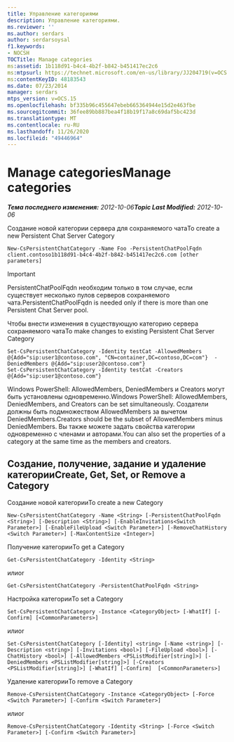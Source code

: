 ```yaml
---
title: Управление категориями
description: Управление категориями.
ms.reviewer: ''
ms.author: serdars
author: serdarsoysal
f1.keywords:
- NOCSH
TOCTitle: Manage categories
ms:assetid: 1b118d91-b4c4-4b2f-b842-b451417ec2c6
ms:mtpsurl: https://technet.microsoft.com/en-us/library/JJ204719(v=OCS.15)
ms:contentKeyID: 48183543
ms.date: 07/23/2014
manager: serdars
mtps_version: v=OCS.15
ms.openlocfilehash: bf335b96c455647ebeb665364944e15d2e463fbe
ms.sourcegitcommit: 36fee89bb887bea4f18b19f17a8c69daf5bc423d
ms.translationtype: MT
ms.contentlocale: ru-RU
ms.lasthandoff: 11/26/2020
ms.locfileid: "49446964"
---
```

# <a name="manage-categories"></a><span data-ttu-id="7549f-103">Manage categories</span><span class="sxs-lookup"><span data-stu-id="7549f-103">Manage categories</span></span>

<div data-xmlns="http://www.w3.org/1999/xhtml">

<div class="topic" data-xmlns="http://www.w3.org/1999/xhtml" data-msxsl="urn:schemas-microsoft-com:xslt" data-cs="https://msdn.microsoft.com/">

<div data-asp="https://msdn2.microsoft.com/asp">



</div>

<div id="mainSection">

<div id="mainBody"><span data-ttu-id="7549f-104">

<span> </span></span><span class="sxs-lookup"><span data-stu-id="7549f-104">

<span> </span></span></span>

<span data-ttu-id="7549f-105">_**Тема последнего изменения:** 2012-10-06_</span><span class="sxs-lookup"><span data-stu-id="7549f-105">_**Topic Last Modified:** 2012-10-06_</span></span>

<span data-ttu-id="7549f-106">Создание новой категории сервера для сохраняемого чата</span><span class="sxs-lookup"><span data-stu-id="7549f-106">To create a new Persistent Chat Server Category</span></span>

    New-CsPersistentChatCategory -Name Foo -PersistentChatPoolFqdn client.contoso1b118d91-b4c4-4b2f-b842-b451417ec2c6.com [other parameters]

<div>


> [!IMPORTANT]  
> <span data-ttu-id="7549f-107">PersistentChatPoolFqdn необходим только в том случае, если существует несколько пулов серверов сохраняемого чата.</span><span class="sxs-lookup"><span data-stu-id="7549f-107">PersistentChatPoolFqdn is needed only if there is more than one Persistent Chat Server pool.</span></span>



</div>

<span data-ttu-id="7549f-108">Чтобы внести изменения в существующую категорию сервера сохраняемого чата</span><span class="sxs-lookup"><span data-stu-id="7549f-108">To make changes to existing Persistent Chat Server Category</span></span>

    Set-CsPersistentChatCategory -Identity testCat -AllowedMembers @{Add="sip:user1@contoso.com", "CN=container,DC=contoso,DC=com"}  -DeniedMembers @{Add="sip:user2@contoso.com"}
    Set-CsPersistentChatCategory -Identity testCat -Creators @{Add="sip:user1@contoso.com"}

<span data-ttu-id="7549f-109">Windows PowerShell: AllowedMembers, DeniedMembers и Creators могут быть установлены одновременно.</span><span class="sxs-lookup"><span data-stu-id="7549f-109">Windows PowerShell: AllowedMembers, DeniedMembers, and Creators can be set simultaneously.</span></span> <span data-ttu-id="7549f-110">Создатели должны быть подмножеством AllowedMembers за вычетом DeniedMembers.</span><span class="sxs-lookup"><span data-stu-id="7549f-110">Creators should be the subset of AllowedMembers minus DeniedMembers.</span></span> <span data-ttu-id="7549f-111">Вы также можете задать свойства категории одновременно с членами и авторами.</span><span class="sxs-lookup"><span data-stu-id="7549f-111">You can also set the properties of a category at the same time as the members and creators.</span></span>

<div>

## <a name="create-get-set-or-remove-a-category"></a><span data-ttu-id="7549f-112">Создание, получение, задание и удаление категории</span><span class="sxs-lookup"><span data-stu-id="7549f-112">Create, Get, Set, or Remove a Category</span></span>

<span data-ttu-id="7549f-113">Создание новой категории</span><span class="sxs-lookup"><span data-stu-id="7549f-113">To create a new Category</span></span>

    New-CsPersistentChatCategory -Name <String> [-PersistentChatPoolFqdn <String>] [-Description <String>] [-EnableInvitations<Switch Parameter>] [-EnableFileUpload <Switch Parameter>] [-RemoveChatHistory <Switch Parameter>] [-MaxContentSize <Integer>]

<span data-ttu-id="7549f-114">Получение категории</span><span class="sxs-lookup"><span data-stu-id="7549f-114">To get a Category</span></span>

    Get-CsPersistentChatCategory -Identity <String>

<span data-ttu-id="7549f-115">или</span><span class="sxs-lookup"><span data-stu-id="7549f-115">or</span></span>

    Get-CsPersistentChatCategory -PersistentChatPoolFqdn <String>

<span data-ttu-id="7549f-116">Настройка категории</span><span class="sxs-lookup"><span data-stu-id="7549f-116">To set a Category</span></span>

    Set-CsPersistentChatCategory -Instance <CategoryObject> [-WhatIf] [-Confirm] [<CommonParameters>]

<span data-ttu-id="7549f-117">или</span><span class="sxs-lookup"><span data-stu-id="7549f-117">or</span></span>

    Set-CsPersistentChatCategory [-Identity] <string> [-Name <string>] [-Description <string>] [-Invitations <bool>] [-FileUpload <bool>] [-ChatHistory <bool>] [-AllowedMembers <PSListModifier[string]>] [-DeniedMembers <PSListModifier[string]>] [-Creators <PSListModifier[string]>] [-WhatIf] [-Confirm]  [<CommonParameters>]

<span data-ttu-id="7549f-118">Удаление категории</span><span class="sxs-lookup"><span data-stu-id="7549f-118">To remove a Category</span></span>

    Remove-CsPersistentChatCategory -Instance <CategoryObject> [-Force <Switch Parameter>] [-Confirm <Switch Parameter>]

<span data-ttu-id="7549f-119">или</span><span class="sxs-lookup"><span data-stu-id="7549f-119">or</span></span>

    Remove-CsPersistentChatCategory -Identity <String> [-Force <Switch Parameter>] [-Confirm <Switch Parameter>]

<span data-ttu-id="7549f-120"></div>

</div>

<span> </span>

</div>

</div>

</span><span class="sxs-lookup"><span data-stu-id="7549f-120"></div>

</div>

<span> </span>

</div>

</div>

</span></span></div>

